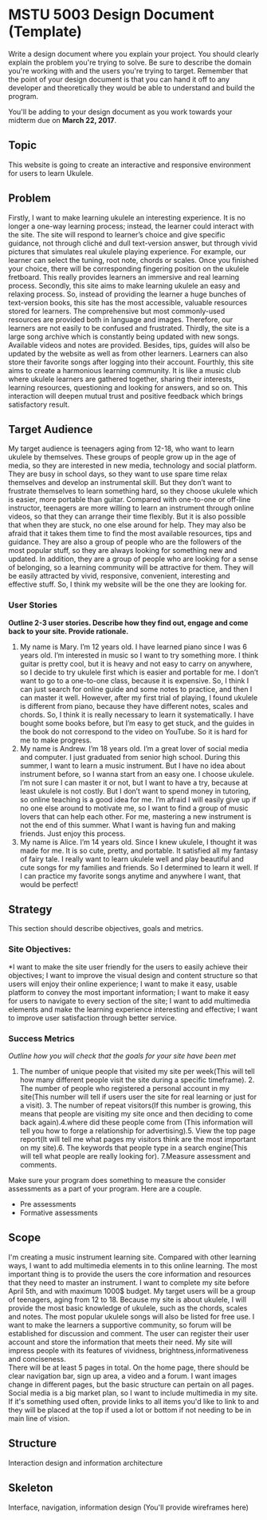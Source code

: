 # MSTU 5003 Design Document (Template)

Write a design document where you explain your project. You should clearly explain the problem you're trying to solve. Be sure to describe the domain you're working with and the users you're trying to target. Remember that the point of your design document is that you can hand it off to any developer and theoretically they would be able to understand and build the program.

You'll be adding to your design document as you work towards your midterm due on **March 22, 2017**.


## Topic
This website is going to create an interactive and responsive environment for users to learn Ukulele.


## Problem
Firstly, I want to make learning ukulele an interesting experience. It is no longer a one-way learning process; instead, the learner could interact with the site. The site will respond to learner’s choice and give specific guidance, not through cliché and dull text-version answer, but through vivid pictures that simulates real ukulele playing experience. For example, our learner can select the tuning, root note, chords or scales. Once you finished your choice, there will be corresponding fingering position on the ukulele fretboard. This really provides learners an immersive and real learning process.
Secondly, this site aims to make learning ukulele an easy and relaxing process. So, instead of providing the learner a huge bunches of text-version books, this site has the most accessible, valuable resources stored for learners. The comprehensive but most commonly-used resources are provided both in language and images. Therefore, our learners are not easily to be confused and frustrated.
Thirdly, the site is a large song archive which is constantly being updated with new songs. Available videos and notes are provided. Besides, tips, guides will also be updated by the website as well as from other learners. Learners can also store their favorite songs after logging into their account.
Fourthly, this site aims to create a harmonious learning community. It is like a music club where ukulele learners are gathered together, sharing their interests, learning resources, questioning and looking for answers, and so on. This interaction will deepen mutual trust and positive feedback which brings satisfactory result.


## Target Audience
My target audience is teenagers aging from 12-18, who want to learn ukulele by themselves. These groups of people grow up in the age of media, so they are interested in new media, technology and social platform. They are busy in school days, so they want to use spare time relax themselves and develop an instrumental skill. But they don’t want to frustrate themselves to learn something hard, so they choose ukulele which is easier, more portable than guitar. Compared with one-to-one or off-line instructor, teenagers are more willing to learn an instrument through online videos, so that they can arrange their time flexibly. But it is also possible that when they are stuck, no one else around for help. They may also be afraid that it takes them time to find the most available resources, tips and guidance. They are also a group of people who are the followers of the most popular stuff, so they are always looking for something new and updated. In addition, they are a group of people who are looking for a sense of belonging, so a learning community will be attractive for them. They will be easily attracted by vivid, responsive, convenient, interesting and effective stuff. So, I think my website will be the one they are looking for.


### User Stories
**Outline 2-3 user stories. Describe how they find out, engage and come back to your site. Provide rationale.**

1.	My name is Mary. I’m 12 years old. I have learned piano since I was 6 years old. I’m interested in music so I want to try something more. I think guitar is pretty cool, but it is heavy and not easy to carry on anywhere, so I decide to try ukulele first which is easier and portable for me. I don’t want to go to a one-to-one class, because it is expensive. So, I think I can just search for online guide and some notes to practice, and then I can master it well. However, after my first trial of playing, I found ukulele is different from piano, because they have different notes, scales and chords. So, I think it is really necessary to learn it systematically. I have bought some books before, but I’m easy to get stuck, and the guides in the book do not correspond to the video on YouTube. So it is hard for me to make progress.
2.	My name is Andrew. I’m 18 years old. I’m a great lover of social media and computer. I just graduated from senior high school. During this summer, I want to learn a music instrument. But I have no idea about instrument before, so I wanna start from an easy one. I choose ukulele. I’m not sure I can master it or not, but I want to have a try, because at least ukulele is not costly. But I don’t want to spend money in tutoring, so online teaching is a good idea for me. I’m afraid I will easily give up if no one else around to motivate me, so I want to find a group of music lovers that can help each other. For me, mastering a new instrument is not the end of this summer. What I want is having fun and making friends. Just enjoy this process.
3.	My name is Alice. I’m 14 years old. Since I knew ukulele, I thought it was made for me. It is so cute, pretty, and portable. It satisfied all my fantasy of fairy tale. I really want to learn ukulele well and play beautiful and cute songs for my families and friends. So I determined to learn it well. If I can practice my favorite songs anytime and anywhere I want, that would be perfect!


## Strategy

This section should describe objectives, goals and metrics.

### Site Objectives:
*I want to make the site user friendly for the users to easily achieve their objectives; I want to improve the visual design and content structure so that users will enjoy their online experience; I want to make it easy, usable platform to convey the most important information; I want to make it easy for users to navigate to every section of the site; I want to add multimedia elements and make the learning experience interesting and effective; I want to improve user satisfaction through better service.

### Success Metrics
*Outline how you will check that the goals for your site have been met*
1. The number of unique people that visited my site per week(This will tell how many different people visit the site during a specific timeframe).  2. The number of people who registered a personal account in my site(This number will tell if users user the site for real learning or just for a visit). 3. The number of repeat visitors(If this number is growing, this means that people are visiting my site once and then deciding to come back again).4.where did these people come from (This information will tell you how to forge a relationship for advertising).5. View the top page report(It will tell me what pages my visitors think are the most important on my site).6. The keywords that people type in a search engine(This will tell what people are really looking for). 7.Measure assessment and comments.

Make sure your program does something to measure the consider assessments as a part of your program. Here are a couple.

* Pre assessments
* Formative assessments


## Scope
I'm creating a music instrument learning site. Compared with other learning ways, I want to add multimedia elements in to this online learning. The most important thing is to provide the users the core information and resources that they need to master an instrument. I want to complete my site before April 5th, and with maximum 1000$ budget. My target users will be a group of teenagers, aging from 12 to 18. Because my site is about ukulele, I will provide the most basic knowledge of ukulele, such as the chords, scales and notes. The most popular ukulele songs will also be listed for free use. I want to make the learners a supportive community, so forum will be established for discussion and comment. The user can register their user account and store the information that meets their need. My site will impress people with its features of vividness, brightness,informativeness and conciseness.  
There will be at least 5 pages in total. On the home page, there should be clear navigation bar, sign up area, a video  and a forum. I want images change in different pages, but the basic structure can pertain on all pages. Social media is a big market plan, so I want to include multimedia in my site. If it's something used often, provide links to all items you'd like to link to and they will be placed at the top if used a lot or bottom if not needing to be in main line of vision. 
## Structure
Interaction design and information architecture



## Skeleton
Interface, navigation, information design
(You'll provide wireframes here)

